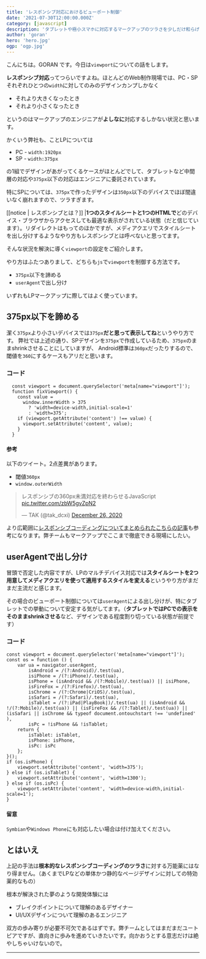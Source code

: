 ```yaml
---
title: 'レスポンシブ対応におけるビューポート制御'
date: '2021-07-30T12:00:00.000Z'
category: [javascript]
description: 'タブレットや極小スマホに対応するマークアップのツラさを少しだけ和らげる動的なviewport設定。'
author: 'goran'
hero: 'hero.jpg'
ogp: 'ogp.jpg'
---
```


こんにちは。GORAN です。今日は`viewport`についての話をします。

**レスポンシブ対応**ってつらいですよね。ほとんどのWeb制作現場では、PC・SPそれぞれひとつの`width`に対してのみのデザインカンプしかなく

- それより大きくなったとき
- それより小さくなったとき

というのはマークアップのエンジニアが**よしなに**対応するしかない状況と思います。

かくいう弊社も、ことLPについては

- PC - `width:1920px`
- SP - `width:375px`

の1組でデザインがあがってくるケースがほとんどでして、タブレットなど中間層の対応や`375px`以下の対応はエンジニアに委託されています。

特にSPについては、`375px`で作ったデザインは`350px`以下のデバイスでほぼ間違いなく崩れますので、ツラすぎます。

[[notice | レスポンシブとは？]]
|**1つのスタイルシートと1つのHTMLで**どのデバイス・ブラウザからアクセスしても最適な表示がされている状態（だと信じています）。リダイレクトはもってのほかですが、メディアクエリでスタイルシートを出し分けするようなやり方もレスポンシブとは呼べないと思ってます。

そんな状況を解決に導く`viewport`の設定をご紹介します。

やり方はふたつありまして、どちらも`js`で`viewport`を制御する方法です。

- `375px`以下を諦める
- `userAgent`で出し分け

いずれもLPマークアップに際してはよく使っています。

## 375px以下を諦める
潔く`375px`より小さいデバイスでは`375px`**だと思って表示してね**というやり方です。
弊社では上述の通り、SPデザインを`375px`で作成しているため、`375px`のままshrinkさせることにしていますが、
Android標準は`360px`だったりするので、閾値を`360`にするケースもアリだと思います。

### コード
```js:title=js
  const viewport = document.querySelector('meta[name="viewport"]');
  function fixViewport() {
    const value =
      window.innerWidth > 375
        ? 'width=device-width,initial-scale=1'
        : 'width=375';
    if (viewport.getAttribute('content') !== value) {
      viewport.setAttribute('content', value);
    }
  }
```

#### 参考
以下のツイート。2点差異があります。
- 閾値`360px`
- `window.outerWidth`
<blockquote class="twitter-tweet"><p lang="ja" dir="ltr">レスポンシブの360px未満対応を終わらせるJavaScript <a href="https://t.co/zbW5gvZpN2">pic.twitter.com/zbW5gvZpN2</a></p>&mdash; TAK (@tak_dcxi) <a href="https://twitter.com/tak_dcxi/status/1342748212289916930?ref_src=twsrc%5Etfw">December 26, 2020</a></blockquote> <script async src="https://platform.twitter.com/widgets.js" charset="utf-8"></script>

より広範囲に[レスポンシブコーディングについてまとめられたこちらの記事](https://zenn.dev/tak_dcxi/articles/690caf6e9c4e26)も参考になります。弊チームもマークアップでここまで徹底できる現場にしたい。

## userAgentで出し分け
冒頭で否定した内容ですが、LPのマルチデバイス対応では**スタイルシートを2つ用意してメディアクエリを使って適用するスタイルを変える**というやり方がまだまだ主流だと感じます。

その場合のビューポート制御については`userAgent`による出し分けが、特にタブレットでの挙動について安定する気がしてます。（**タブレットではPCでの表示をそのままshrinkさせる**など、デザインである程度割り切っている状態が前提です）

### コード

```js:title=js
const viewport = document.querySelector('meta[name="viewport"]');
const os = function () {
    var ua = navigator.userAgent,
        isAndroid = /(?:Android)/.test(ua),
        isiPhone = /(?:iPhone)/.test(ua),
        isPhone = (isAndroid && /(?:Mobile)/.test(ua)) || isiPhone,
        isFireFox = /(?:Firefox)/.test(ua),
        isChrome = /(?:Chrome|CriOS)/.test(ua),
        isSafari = /(?:Safari)/.test(ua),
        isTablet = /(?:iPad|PlayBook|)/.test(ua) || (isAndroid && !/(?:Mobile)/.test(ua)) || (isFireFox && /(?:Tablet)/.test(ua)) || (isSafari || isChrome && typeof document.ontouchstart !== 'undefined' ),
        isPc = !isPhone && !isTablet;
    return {
        isTablet: isTablet,
        isPhone: isPhone,
        isPc: isPc
    };
}();
if (os.isPhone) {
    viewport.setAttribute('content', 'width=375');
} else if (os.isTablet) {
    viewport.setAttribute('content', 'width=1300');
} else if (os.isPc) {
    viewport.setAttribute('content', 'width=device-width,initial-scale=1');
}
```

#### 留意
`Symbian`や`Windows Phone`にも対応したい場合は付け加えてください。

## とはいえ
上記の手法は**根本的なレスポンシブコーディングのツラさ**に対する万能薬にはなり得ません。（あくまでLPなどの単体かつ静的なページデザインに対しての特効薬的なもの）

根本が解決された夢のような開発体験には

- ブレイクポイントについて理解のあるデザイナー
- UI/UXデザインについて理解のあるエンジニア

双方の歩み寄りが必要不可欠であるはずです。弊チームとしてはまだまだユートピアですが、直向きに歩みを進めていきたいです。向かおうとする意志だけは絶やしちゃいけないので。

---